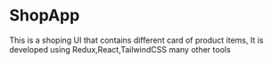 <h1>ShopApp</h1>
<p>This is a shoping UI that contains different card of product items, It is developed using  Redux,React,TailwindCSS many other tools</p>
